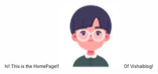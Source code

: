 hi! This is the HomePage!!![Image Description](/images/Pasted%20image%2020250111163316.png)
Of Vishalblog!